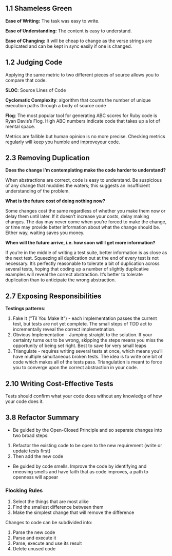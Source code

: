 ## 1.1 Shameless Green
**Ease of Writing:** The task was easy to write.

**Ease of Understanding:** The content is easy to understand.

**Ease of Changing:** It will be cheap to change as the verse strings are duplicated and can be kept in sync easily if one is changed.

## 1.2 Judging Code
Applying the same metric to two different pieces of source allows you to compare that code.

**SLOC**: Source Lines of Code

**Cyclomatic Complexity**: algorithm that counts the number of unique execution paths through a body of source code

**Flog**: The most popular tool for generating ABC scores for Ruby code is Ryan Davis’s Flog. High ABC numbers indicate code that takes up a lot of mental space.

Metrics are fallible but human opinion is no more precise. Checking metrics regularly will keep you humble and improveyour code.

## 2.3 Removing Duplication

**Does the change I’m contemplating make the code harder to
understand?**

When abstractions are correct, code is easy to understand. Be suspicious of any change that muddies the waters; this suggests an insufficient understanding of the problem.

**What is the future cost of doing nothing now?**

Some changes cost the same regardless of whether you make them now or delay them until later. If it doesn’t increase your costs, delay making changes. The day may never come when you’re forced to make the change, or time may provide better information about what the change should be. Either way, waiting saves you money.

**When will the future arrive, i.e. how soon will I get more
information?**

If you’re in the middle of writing a test suite, better information is as close as the next test. Squeezing all duplication out at the end of every test is not necessary. It’s perfectly reasonable to tolerate a bit of duplication across several tests, hoping that coding up a number of slightly duplicative examples will reveal the correct abstraction. It’s better to tolerate duplication than to anticipate the wrong abstraction.

## 2.7 Exposing Responsibilities

**Testings patterns**:
1. Fake It ("Til You Make It") - each implementation passes the current test, but tests are not yet complete. The small steps of TDD act to incrementally reveal the correct implemetnation.
2. Obvious Implementation - Jumping straight to the solution. If your certainty turns out to be wrong, skipping the steps means you miss the opportunity of being set right. Best to save for very small leaps 
3. Triangulate - requires writing several tests at once, which means you’ll have multiple simultaneous broken tests. The idea is to write one bit of code which makes all of the tests pass. Triangulation is meant to force you to converge upon the correct abstraction in your code.

## 2.10 Writing Cost-Effective Tests
Tests should confirm what your code does without any knowledge of how your code does it.

## 3.8 Refactor Summary
- Be guided by the Open-Closed Principle and so separate changes into two broad steps:
1. Refactor the existing code to be open to the new requirement (write or update tests first)
2. Then add the new code
- Be guided by code smells. Improve the code by identifying and rmeoving smells and have faith that as code improves, a path to openness will appear

### Flocking Rules
1. Select the things that are most alike
2. Find the smallest difference between them
3. Make the simplest change that will remove the difference

Changes to code can be subdivided into:
1. Parse the new code
2. Parse and execute it
3. Parse, execute and use its result
4. Delete unused code

